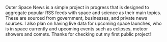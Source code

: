 Outer Space News is a simple project in progress that is designed to aggregate popular RSS feeds with space and science as their main topics. These are sourced from government, businesses, and private news sources. I also plan on having live data for upcoming space launches, who is in space currently and upcoming events such as eclipses, meteor showers and comets. Thanks for checking out my first public project!
